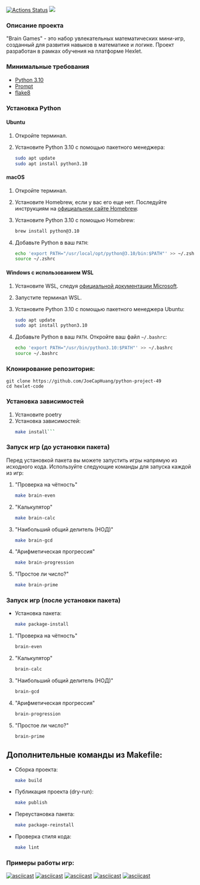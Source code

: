 [![Actions Status](https://github.com/JoeCapHuang/python-project-49/actions/workflows/hexlet-check.yml/badge.svg)](https://github.com/JoeCapHuang/python-project-49/actions)
<a href="https://codeclimate.com/github/JoeCapHuang/python-project-49/maintainability"><img src="https://api.codeclimate.com/v1/badges/a0c6b2cb0ea0b5d1fecd/maintainability" /></a>

### Описание проекта

"Brain Games" - это набор увлекательных математических мини-игр, созданный для развития навыков в математике и логике. Проект разработан в рамках обучения на платформе Hexlet.

### Минимальные требования

- [Python 3.10](https://www.python.org/)
- [Prompt](https://pypi.org/project/prompt/)
- [flake8](https://flake8.pycqa.org/en/latest/)

### Установка Python

#### Ubuntu

1. Откройте терминал.

2. Установите Python 3.10 с помощью пакетного менеджера:

    ```bash
    sudo apt update
    sudo apt install python3.10
    ```

#### macOS

1. Откройте терминал.

2. Установите Homebrew, если у вас его еще нет. Последуйте инструкциям на [официальном сайте Homebrew](https://brew.sh/).

3. Установите Python 3.10 с помощью Homebrew:

    ```bash
    brew install python@3.10
    ```

4. Добавьте Python в ваш `PATH`:

    ```bash
    echo 'export PATH="/usr/local/opt/python@3.10/bin:$PATH"' >> ~/.zshrc
    source ~/.zshrc
    ```

#### Windows с использованием WSL

1. Установите WSL, следуя [официальной документации Microsoft](https://docs.microsoft.com/en-us/windows/wsl/install).

2. Запустите терминал WSL.

3. Установите Python 3.10 с помощью пакетного менеджера Ubuntu:

    ```bash
    sudo apt update
    sudo apt install python3.10
    ```

4. Добавьте Python в ваш `PATH`. Откройте ваш файл `~/.bashrc`:

    ```bash
    echo 'export PATH="/usr/bin/python3.10:$PATH"' >> ~/.bashrc
    source ~/.bashrc
    ```
### Клонирование репозитория:

    git clone https://github.com/JoeCapHuang/python-project-49
    cd hexlet-code

### Установка зависимостей
1. Установите poetry
2. Установка зависимостей:
    ```bash
    make install```
   
### Запуск игр (до установки пакета)
Перед установкой пакета вы можете запустить игры напрямую из исходного кода. Используйте следующие команды для запуска каждой из игр:

1. "Проверка на чётность"

    ```bash
    make brain-even
    ```

2. "Калькулятор"

    ```bash
    make brain-calc
    ```

3. "Наибольший общий делитель (НОД)"

    ```bash
    make brain-gcd
    ```

4. "Арифметическая прогрессия"

    ```bash
    make brain-progression
    ```

5. "Простое ли число?"

    ```bash
    make brain-prime
    ```

### Запуск игр (после установки пакета)

- Установка пакета:

    ```bash
    make package-install
    ```

1. "Проверка на чётность"

    ```bash
    brain-even
    ```

2. "Калькулятор"

    ```bash
    brain-calc
    ```

3. "Наибольший общий делитель (НОД)"

    ```bash
    brain-gcd
    ```

4. "Арифметическая прогрессия"

    ```bash
    brain-progression
    ```

5. "Простое ли число?"

    ```bash
    brain-prime
    ```

## Дополнительные команды из Makefile:

- Сборка проекта:

    ```bash
    make build
    ```

- Публикация проекта (dry-run):

    ```bash
    make publish
    ```

- Переустановка пакета:

    ```bash
    make package-reinstall
    ```

- Проверка стиля кода:

    ```bash
    make lint
    ```

### Примеры работы игр:

[![asciicast](https://asciinema.org/a/3qi0RxCTbpsxR2TREET320IPl.svg)](https://asciinema.org/a/3qi0RxCTbpsxR2TREET320IPl)
[![asciicast](https://asciinema.org/a/h3HUj3Q1fthkD9p6YXW8wXSWn.svg)](https://asciinema.org/a/h3HUj3Q1fthkD9p6YXW8wXSWn)
[![asciicast](https://asciinema.org/a/3fJ5G6upBC8fFiVmUqMSXfrCu.svg)](https://asciinema.org/a/3fJ5G6upBC8fFiVmUqMSXfrCu)
[![asciicast](https://asciinema.org/a/45l15DR9ppkkusXVyAptkeCxy.svg)](https://asciinema.org/a/45l15DR9ppkkusXVyAptkeCxy)
[![asciicast](https://asciinema.org/a/QZ4iDMcuSOiF9LJTBYJp4FBa5.svg)](https://asciinema.org/a/QZ4iDMcuSOiF9LJTBYJp4FBa5)
